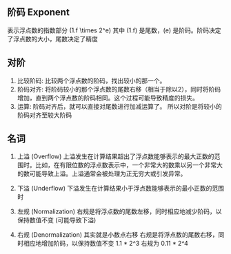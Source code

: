## 阶码 Exponent
表示浮点数的指数部分
\(1.f \times 2^e\)
其中 \(1.f\) 是尾数，\(e\) 是阶码。阶码决定了浮点数的大小，尾数决定了精度

## 对阶
1. 比较阶码: 比较两个浮点数的阶码，找出较小的那一个。
2. 阶码对齐: 将阶码较小的那个浮点数的尾数右移（相当于除以2），同时将阶码增加，直到两个浮点数的阶码相同。这个过程可能导致精度的损失。
3. 运算: 阶码对齐后，就可以直接对尾数进行加减运算了。
所以对阶是将较小的阶码对齐至较大阶码

## 名词
1. 上溢 (Overflow)
上溢发生在计算结果超出了浮点数能够表示的最大正数的范围时。比如，在有限位数的浮点数表示中，一个非常大的数乘以另一个非常大的数可能导致上溢。上溢通常会被处理为正无穷大或引发异常。

2. 下溢 (Underflow)
下溢发生在计算结果小于浮点数能够表示的最小正数的范围时

3. 左规 (Normalization)
右规是将浮点数的尾数左移，同时相应地减少阶码，以保持数值不变
(可能导致下溢)

4. 右规 (Denormalization) 其实就是小数点右移
右规是将浮点数的尾数右移，同时相应地增加阶码，以保持数值不变
1.1 * 2^3
右规为
0.11 * 2^4

